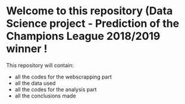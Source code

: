 # Welcome to this repository (Data Science project - Prediction of the Champions League 2018/2019 winner !

This repository will contain:
  - all the codes for the webscrapping part
  - all the data used
  - all the codes for the analysis part
  - all the conclusions made
